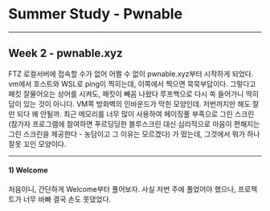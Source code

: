 # Summer Study - Pwnable

<hr>

## Week 2 - pwnable.xyz

FTZ 로컬서버에 접속할 수가 없어 어쩔 수 없이 pwnable.xyz부터 시작하게 되었다. vm에서 호스트와 WSL로 ping이 찍히는데, 이쪽에서 찍으면 묵묵부답이다. 그렇다고 패킷 잘물어오는 상어를 시켜도, 패킷이 빼꼼 나왔다 루프백으로 다시 쏙 들어가니 딱히 답이 있는 것이 아니다. VM쪽 방화벽의 인바운드가 막힌 모양인데. 저번까지만 해도 잘만 되다 왜 안될까. 최근 메모리를 너무 많이 사용하여 페이징풀 부족으로 그린 스크린 (참가자 프로그램에 참여하면 푸르딩딩한 블루스크린 대신 심리적으로 마음이 편해지는 그린 스크린을 제공한다 - 농담이고 그 이유는 모르겠다) 가 떴는데, 그것에서 뭐가 하나 잘못 꼬인 모양이다.

<hr>

#### 1) Welcome



처음이니, 간단하게 Welcome부터 풀어보자. 사실 저번 주에 풀었어야 했으나, 프로젝트가 너무 바빠 결국 손도 못댔었다. 